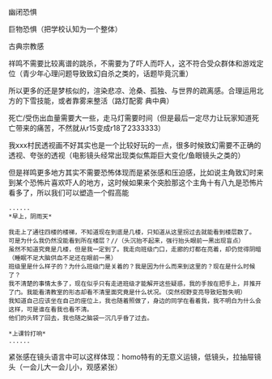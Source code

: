 幽闭恐惧

巨物恐惧（把学校认知为一个整体）

古典宗教感



祥鸣不需要比较离谱的跳杀，不需要为了吓人而吓人，这不符合受众群体和游戏定位（青少年心理问题导致致幻自杀之类的，话题毕竟沉重）

所以更多的还是梦核似的，渲染悲凉、沧桑、孤独、与世界的疏离感。合理运用北方的下雪技能，或者靠雾来整活（路灯配雾 典中典）

死亡/受伤出血量需要大一些，走马灯需要时间（但是最后一定尽力让玩家知道死亡带来的痛苦，不然就从r15变成r18了2333333）

我xxx村民透视画不好其实也是一个比较好玩的一点，很多时候致幻需要不正确的透视、夸张的透视（电影镜头经常出现类似焦距巨大变化/鱼眼镜头之类的）









但是祥鸣更多地方其实不需要恐怖体现而是紧张感和压迫感，比如说主角致幻时来到某个恐怖片喜欢吓人的地方，这时候如果来个突脸那这个主角十有八九是恐怖片看多了，所以我们可以塑造一个假高能

```剧情脚本实例
......
*早上，阴雨天*

我走上了通往四楼的楼梯，不知道现在到底是几楼，只知道从这里拐过去就能看到楼层数了。
可是为什么我仍然没能看到所在楼层？//（头沉抬不起来，强行抬头眼前一黑出现盲点）
虽然不知道究竟是几楼，但是我一定到了。我走向班级门口，走廊的灯都在亮着，却仍觉得阴暗（睡眠不足大脑供血不足还在眼前一黑）
班级里是什么样子的？为什么班级门是关着的？我是因为什么而来到这里的？现在是什么时候了？
我不清楚的事情太多了，现在似乎只有走进班级才能解开这些疑惑，我的手按在把手上，并推开了门。我能看清教室的形态却看不清里面究竟是什么状况。（突然视野变亮导致短暂失明）
我知道自己应该坐在自己的座位上，我也随着照做了，身边的同学在看着我，我不明白为什么会这样，可是谁在看我也看不清。
他们的头转了回去，我也随之脑袋一沉几乎昏了过去。

*上课铃打响*
......
```



紧张感在镜头语言中可以这样体现：homo特有的无意义运镜，低镜头，拉抽屉镜头（一会儿大一会儿小，观感紧张）
